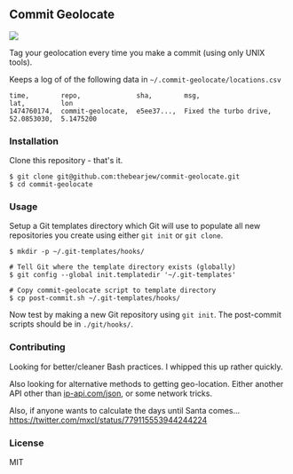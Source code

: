## Commit Geolocate

![](https://i.imgur.com/P94U6Oi.png)

Tag your geolocation every time you make a commit (using only UNIX tools).

Keeps a log of of the following data in `~/.commit-geolocate/locations.csv`

```
time,        repo,              sha,        msg,                    lat,         lon
1474760174,  commit-geolocate,  e5ee37...,  Fixed the turbo drive,  52.0853030,  5.1475200
```

### Installation

Clone this repository - that's it.

```
$ git clone git@github.com:thebearjew/commit-geolocate.git
$ cd commit-geolocate
```

### Usage

Setup a Git templates directory which Git will use to populate all new repositories you create using either `git init` or `git clone`.

```
$ mkdir -p ~/.git-templates/hooks/

# Tell Git where the template directory exists (globally)
$ git config --global init.templatedir '~/.git-templates'

# Copy commit-geolocate script to template directory
$ cp post-commit.sh ~/.git-templates/hooks/
```

Now test by making a new Git repository using `git init`. The post-commit scripts should be in `./git/hooks/`.

### Contributing

Looking for better/cleaner Bash practices. I whipped this up rather quickly.

Also looking for alternative methods to getting geo-location. Either another API other than [ip-api.com/json](http://ip-api.com/json), or some network tricks.

Also, if anyone wants to calculate the days until Santa comes... https://twitter.com/mxcl/status/779115553944244224

### License

MIT
